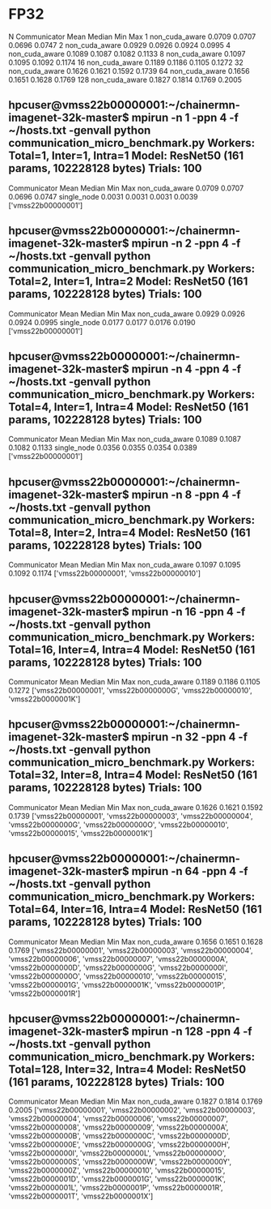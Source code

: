 

# FP32

N   Communicator     Mean    Median  Min     Max
1   non_cuda_aware   0.0709  0.0707  0.0696  0.0747
2   non_cuda_aware   0.0929  0.0926  0.0924  0.0995
4   non_cuda_aware   0.1089  0.1087  0.1082  0.1133
8   non_cuda_aware   0.1097  0.1095  0.1092  0.1174
16  non_cuda_aware   0.1189  0.1186  0.1105  0.1272
32  non_cuda_aware   0.1626  0.1621  0.1592  0.1739
64  non_cuda_aware   0.1656  0.1651  0.1628  0.1769
128 non_cuda_aware   0.1827  0.1814  0.1769  0.2005

hpcuser@vmss22b00000001:~/chainermn-imagenet-32k-master$ mpirun -n 1 -ppn 4 -f ~/hosts.txt -genvall python communication_micro_benchmark.py
Workers: Total=1, Inter=1, Intra=1
Model: ResNet50 (161 params, 102228128 bytes)
Trials: 100
-----------------------------------------------
Communicator     Mean    Median  Min     Max
non_cuda_aware   0.0709  0.0707  0.0696  0.0747
single_node      0.0031  0.0031  0.0031  0.0039
['vmss22b00000001']

hpcuser@vmss22b00000001:~/chainermn-imagenet-32k-master$ mpirun -n 2 -ppn 4 -f ~/hosts.txt -genvall python communication_micro_benchmark.py
Workers: Total=2, Inter=1, Intra=2
Model: ResNet50 (161 params, 102228128 bytes)
Trials: 100
-----------------------------------------------
Communicator     Mean    Median  Min     Max
non_cuda_aware   0.0929  0.0926  0.0924  0.0995
single_node      0.0177  0.0177  0.0176  0.0190
['vmss22b00000001']

hpcuser@vmss22b00000001:~/chainermn-imagenet-32k-master$ mpirun -n 4 -ppn 4 -f ~/hosts.txt -genvall python communication_micro_benchmark.py
Workers: Total=4, Inter=1, Intra=4
Model: ResNet50 (161 params, 102228128 bytes)
Trials: 100
-----------------------------------------------
Communicator     Mean    Median  Min     Max
non_cuda_aware   0.1089  0.1087  0.1082  0.1133
single_node      0.0356  0.0355  0.0354  0.0389
['vmss22b00000001']

hpcuser@vmss22b00000001:~/chainermn-imagenet-32k-master$ mpirun -n 8 -ppn 4 -f ~/hosts.txt -genvall python communication_micro_benchmark.py
Workers: Total=8, Inter=2, Intra=4
Model: ResNet50 (161 params, 102228128 bytes)
Trials: 100
-----------------------------------------------
Communicator     Mean    Median  Min     Max
non_cuda_aware   0.1097  0.1095  0.1092  0.1174
['vmss22b00000001', 'vmss22b00000010']

hpcuser@vmss22b00000001:~/chainermn-imagenet-32k-master$ mpirun -n 16 -ppn 4 -f ~/hosts.txt -genvall python communication_micro_benchmark.py
Workers: Total=16, Inter=4, Intra=4
Model: ResNet50 (161 params, 102228128 bytes)
Trials: 100
-----------------------------------------------
Communicator     Mean    Median  Min     Max
non_cuda_aware   0.1189  0.1186  0.1105  0.1272
['vmss22b00000001', 'vmss22b0000000G', 'vmss22b00000010', 'vmss22b0000001K']

hpcuser@vmss22b00000001:~/chainermn-imagenet-32k-master$ mpirun -n 32 -ppn 4 -f ~/hosts.txt -genvall python communication_micro_benchmark.py
Workers: Total=32, Inter=8, Intra=4
Model: ResNet50 (161 params, 102228128 bytes)
Trials: 100
-----------------------------------------------
Communicator     Mean    Median  Min     Max
non_cuda_aware   0.1626  0.1621  0.1592  0.1739
['vmss22b00000001', 'vmss22b00000003', 'vmss22b00000004', 'vmss22b0000000G', 'vmss22b0000000O', 'vmss22b00000010', 'vmss22b00000015', 'vmss22b0000001K']

hpcuser@vmss22b00000001:~/chainermn-imagenet-32k-master$ mpirun -n 64 -ppn 4 -f ~/hosts.txt -genvall python communication_micro_benchmark.py
Workers: Total=64, Inter=16, Intra=4
Model: ResNet50 (161 params, 102228128 bytes)
Trials: 100
-----------------------------------------------
Communicator     Mean    Median  Min     Max
non_cuda_aware   0.1656  0.1651  0.1628  0.1769
['vmss22b00000001', 'vmss22b00000003', 'vmss22b00000004', 'vmss22b00000006', 'vmss22b00000007', 'vmss22b0000000A', 'vmss22b0000000D', 'vmss22b0000000G', 'vmss22b0000000I', 'vmss22b0000000O', 'vmss22b00000010', 'vmss22b00000015', 'vmss22b0000001G', 'vmss22b0000001K', 'vmss22b0000001P', 'vmss22b0000001R']

hpcuser@vmss22b00000001:~/chainermn-imagenet-32k-master$ mpirun -n 128 -ppn 4 -f ~/hosts.txt -genvall python communication_micro_benchmark.py
Workers: Total=128, Inter=32, Intra=4
Model: ResNet50 (161 params, 102228128 bytes)
Trials: 100
-----------------------------------------------
Communicator     Mean    Median  Min     Max
non_cuda_aware   0.1827  0.1814  0.1769  0.2005
['vmss22b00000001', 'vmss22b00000002', 'vmss22b00000003', 'vmss22b00000004', 'vmss22b00000006', 'vmss22b00000007', 'vmss22b00000008', 'vmss22b00000009', 'vmss22b0000000A', 'vmss22b0000000B', 'vmss22b0000000C', 'vmss22b0000000D', 'vmss22b0000000E', 'vmss22b0000000G', 'vmss22b0000000H', 'vmss22b0000000I', 'vmss22b0000000L', 'vmss22b0000000O', 'vmss22b0000000S', 'vmss22b0000000W', 'vmss22b0000000Y', 'vmss22b0000000Z', 'vmss22b00000010', 'vmss22b00000015', 'vmss22b0000001D', 'vmss22b0000001G', 'vmss22b0000001K', 'vmss22b0000001L', 'vmss22b0000001P', 'vmss22b0000001R', 'vmss22b0000001T', 'vmss22b0000001X']
